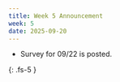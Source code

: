 ```yaml
---
title: Week 5 Announcement
week: 5
date: 2025-09-20
---
```


* Survey for 09/22 is posted.

{: .fs-5 }

